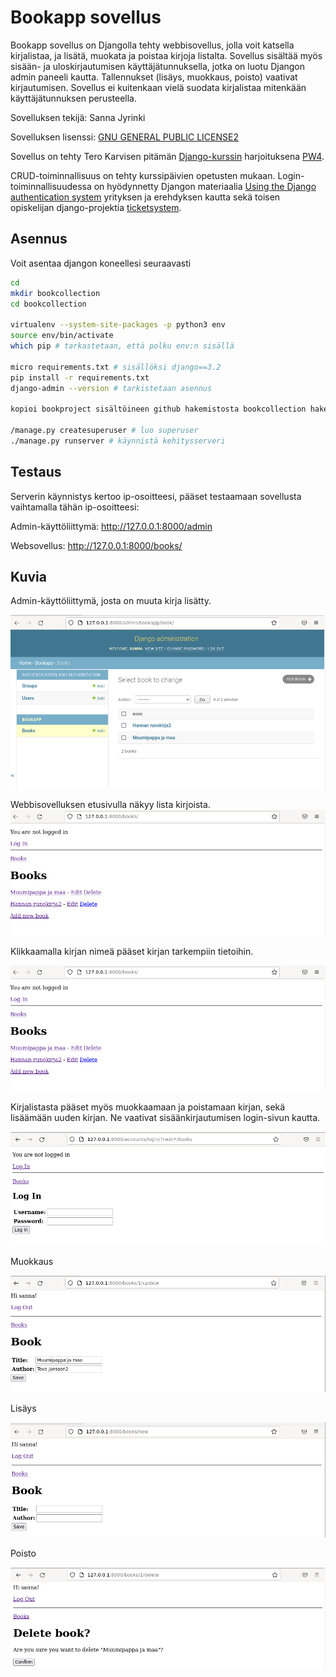 # Bookapp sovellus

Bookapp sovellus on Djangolla tehty webbisovellus, jolla voit katsella kirjalistaa, ja lisätä, muokata ja poistaa kirjoja listalta. Sovellus sisältää myös sisään- ja uloskirjautumisen käyttäjätunnuksella, jotka on luotu Djangon admin paneeli kautta. Tallennukset (lisäys, muokkaus, poisto) vaativat kirjautumisen. Sovellus ei kuitenkaan vielä suodata kirjalistaa mitenkään käyttäjätunnuksen perusteella.

Sovelluksen tekijä: Sanna Jyrinki

Sovelluksen lisenssi: [GNU GENERAL PUBLIC LICENSE2](../LICENSE)

Sovellus on tehty Tero Karvisen pitämän [Django-kurssin](https://terokarvinen.com/2021/python-web-service-from-idea-to-production-2022/) harjoituksena [PW4](https://terokarvinen.com/2021/python-web-service-from-idea-to-production-2022#pw4-mybooks).

CRUD-toiminnallisuus on tehty kurssipäivien opetusten mukaan. Login-toiminnallisuudessa on hyödynnetty Djangon materiaalia [Using the Django authentication system](https://docs.djangoproject.com/en/3.2/topics/auth/default/) yrityksen ja erehdyksen kautta sekä toisen opiskelijan django-projektia [ticketsystem](https://github.com/PutkisDude/simple-django).

## Asennus

Voit asentaa djangon koneellesi seuraavasti
```bash
cd 
mkdir bookcollection
cd bookcollection

virtualenv --system-site-packages -p python3 env
source env/bin/activate
which pip # tarkastetaan, että polku env:n sisällä

micro requirements.txt # sisällöksi django==3.2
pip install -r requirements.txt
django-admin --version # tarkistetaan asennus

kopioi bookproject sisältöineen github hakemistosta bookcollection hakemistoon

/manage.py createsuperuser # luo superuser
./manage.py runserver # käynnistä kehitysserveri

```

## Testaus

Serverin käynnistys kertoo ip-osoitteesi, pääset testaamaan sovellusta vaihtamalla tähän ip-osoitteesi:

Admin-käyttöliittymä: http://127.0.0.1:8000/admin

Websovellus: http://127.0.0.1:8000/books/

## Kuvia

Admin-käyttöliittymä, josta on muuta kirja lisätty.

<kbd><img src="images/admin.PNG" /></kbd>

Webbisovelluksen etusivulla näkyy lista kirjoista.
<kbd><img src="images/list.PNG" /></kbd>

Klikkaamalla kirjan nimeä pääset kirjan tarkempiin tietoihin.

<kbd><img src="images/list.PNG" /></kbd>

Kirjalistasta pääset myös muokkaamaan ja poistamaan kirjan, sekä lisäämään uuden kirjan. Ne vaativat sisäänkirjautumisen login-sivun kautta.

<kbd><img src="images/login.PNG" /></kbd>

Muokkaus

<kbd><img src="images/update.PNG" /></kbd>

Lisäys

<kbd><img src="images/new.PNG" /></kbd>

Poisto

<kbd><img src="images/delete.PNG" /></kbd>